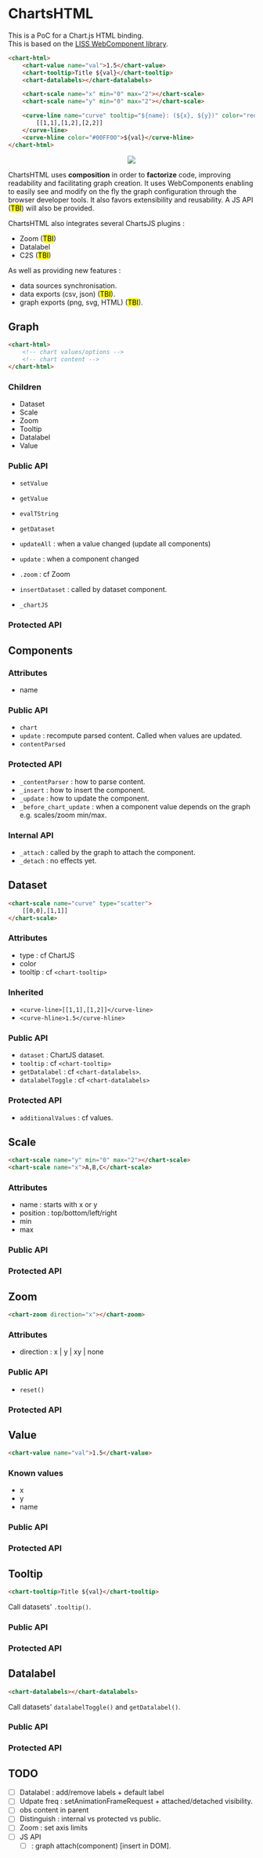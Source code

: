 # ChartsHTML

This is a PoC for a Chart.js HTML binding.<br/>
This is based on the [LISS WebComponent library](https://github.com/denis-migdal/LISS).

```html
<chart-html>
    <chart-value name="val">1.5</chart-value>
    <chart-tooltip>Title ${val}</chart-tooltip>
    <chart-datalabels></chart-datalabels>

    <chart-scale name="x" min="0" max="2"></chart-scale>
    <chart-scale name="y" min="0" max="2"></chart-scale>

    <curve-line name="curve" tooltip="${name}: (${x}, ${y})" color="red">
        [[1,1],[1,2],[2,2]]
    </curve-line>
    <curve-hline color="#00FF00">${val}</curve-hline>
</chart-html>
```

<center>
    <img src='./doc/img/example.png' />
</center>

ChartsHTML uses **composition** in order to **factorize** code, improving readability and facilitating graph creation. It uses WebComponents enabling to easily see and modify on the fly the graph configuration through the browser developer tools. It also favors extensibility and reusability. A JS API (<mark>TBI</mark>) will also be provided.

ChartsHTML also integrates several ChartsJS plugins :
- Zoom (<mark>TBI</mark>)
- Datalabel
- C2S (<mark>TBI</mark>)

As well as providing new features :
- data sources synchronisation.
- data exports (csv, json) (<mark>TBI</mark>).
- graph exports (png, svg, HTML) (<mark>TBI</mark>).

## Graph

```html
<chart-html>
    <!-- chart values/options -->
    <!-- chart content -->
</chart-html>
```

### Children

- Dataset
- Scale
- Zoom
- Tooltip
- Datalabel
- Value

### Public API

- `setValue`
- `getValue`
- `evalTString`

- `getDataset`

- `updateAll` : when a value changed (update all components)
- `update` : when a component changed

- `.zoom` : cf Zoom

- `insertDataset` : called by dataset component.
- `_chartJS`

### Protected API

## Components

### Attributes

- name

### Public API

- `chart`
- `update` : recompute parsed content. Called when values are updated.
- `contentParsed`

### Protected API

- `_contentParser` : how to parse content.
- `_insert` : how to insert the component.
- `_update` : how to update the component.
- `_before_chart_update` : when a component value depends on the graph e.g. scales/zoom min/max.

### Internal API

- `_attach` : called by the graph to attach the component.
- `_detach` : no effects yet.

## Dataset

```html
<chart-scale name="curve" type="scatter">
    [[0,0],[1,1]]
</chart-scale>
```

### Attributes

- type : cf ChartJS
- color
- tooltip : cf `<chart-tooltip>`

### Inherited

- `<curve-line>[[1,1],[1,2]]</curve-line>`
- `<curve-hline>1.5</curve-hline>`

### Public API

- `dataset` : ChartJS dataset.
- `tooltip` : cf `<chart-tooltip>`
- `getDatalabel` : cf `<chart-datalabels>`.
- `datalabelToggle` : cf `<chart-datalabels>`

### Protected API

- `additionalValues` : cf values.

## Scale

```html
<chart-scale name="y" min="0" max="2"></chart-scale>
<chart-scale name="x">A,B,C</chart-scale>
```

### Attributes

- name : starts with x or y
- position : top/bottom/left/right
- min
- max

### Public API

### Protected API

## Zoom

```html
<chart-zoom direction="x"></chart-zoom>
```

### Attributes

- direction : x | y | xy | none

### Public API

- `reset()`

### Protected API

## Value

```html
<chart-value name="val">1.5</chart-value>
```

### Known values

- x
- y
- name

### Public API

### Protected API

## Tooltip

```html
<chart-tooltip>Title ${val}</chart-tooltip>
```

Call datasets' `.tooltip()`.

### Public API

### Protected API

## Datalabel

```html
<chart-datalabels></chart-datalabels>
```

Call datasets' `datalabelToggle()` and `getDatalabel()`.

### Public API

### Protected API


## TODO

- [ ] Datalabel : add/remove labels + default label
- [ ] Udpate freq : setAnimationFrameRequest + attached/detached visibility.
- [ ] obs content in parent
- [ ] Distinguish : internal vs protected vs public.
- [ ] Zoom : set axis limits
- [ ] JS API
    - [ ] : graph attach(component) [insert in DOM].